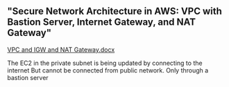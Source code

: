 "Secure Network Architecture in AWS: VPC with Bastion Server, Internet Gateway, and NAT Gateway"
------------------------------------------------------------------------------------------------

[VPC and IGW and NAT Gateway.docx](https://github.com/harshaprasad21/AWS-projects/files/12379052/VPC.and.IGW.and.NAT.Gateway.docx)

















The EC2 in the private subnet is being updated by connecting to the internet But cannot be connected from public network. Only through a bastion server 

